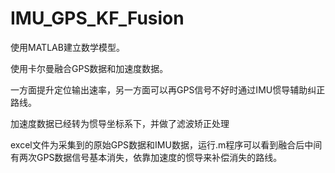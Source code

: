 # IMU_GPS_KF_Fusion
使用MATLAB建立数学模型。

使用卡尔曼融合GPS数据和加速度数据。

一方面提升定位输出速率，另一方面可以再GPS信号不好时通过IMU惯导辅助纠正路线。

加速度数据已经转为惯导坐标系下，并做了滤波矫正处理

excel文件为采集到的原始GPS数据和IMU数据，运行.m程序可以看到融合后中间有两次GPS数据信号基本消失，依靠加速度的惯导来补偿消失的路线。
